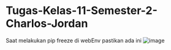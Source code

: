 # Tugas-Kelas-11-Semester-2-Charlos-Jordan
Saat melakukan pip freeze di webEnv pastikan ada ini
![image](https://user-images.githubusercontent.com/74392017/169489182-aa704dcb-2700-45e7-b072-b0f1a711f625.png)
